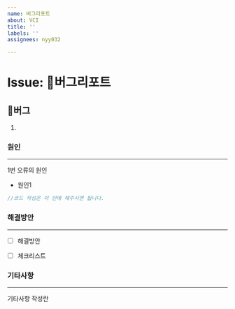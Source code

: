 ```yaml
---
name: 버그리포트
about: VCI
title: ''
labels: ''
assignees: nyy032

---
```


# Issue: 🐞버그리포트
🐞버그
---
1.  




### 원인
---
1번 오류의 원인
- 원인1 
```javascript
//코드 작성은 이 안에 해주시면 됩니다.
```



### 해결방안
---
- [ ]  해결방안 
- [ ]  체크리스트




### 기타사항
---
기타사항 작성란
